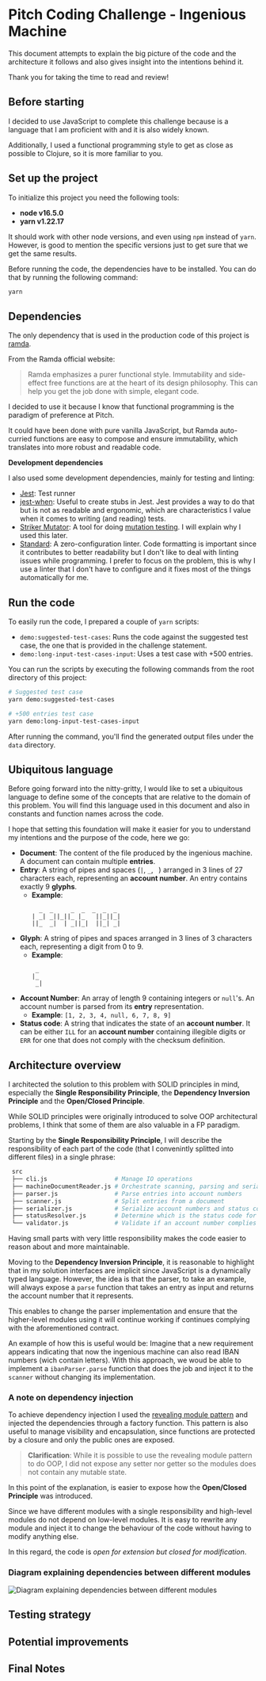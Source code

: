 # Pitch Coding Challenge - Ingenious Machine

This document attempts to explain the big picture of the code and the architecture it follows and also gives insight into the intentions behind it.

Thank you for taking the time to read and review!

## Before starting

I decided to use JavaScript to complete this challenge because is a language that I am proficient with and it is also widely known.

Additionally, I used a functional programming style to get as close as possible to Clojure, so it is more familiar to you.

## Set up the project

To initialize this project you need the following tools:

 - **node v16.5.0**
 - **yarn v1.22.17**

It should work with other node versions, and even using `npm` instead of `yarn`. However, is good to mention the specific versions just to get sure that we get the same results.

Before running the code, the dependencies have to be installed. You can do that by running the following command:

```bash
yarn
```

## Dependencies

The only dependency that is used in the production code of this project is [ramda](https://ramdajs.com/).

From the Ramda official website:

> Ramda emphasizes a purer functional style. Immutability and side-effect free functions are at the heart of its design philosophy. This can help you get the job done with simple, elegant code.

I decided to use it because I know that functional programming is the paradigm of preference at Pitch.

It could have been done with pure vanilla JavaScript, but Ramda auto-curried functions are easy to compose and ensure immutability, which translates into more robust and readable code.

**Development dependencies**

I also used some development dependencies, mainly for testing and linting:

- [Jest](https://jestjs.io/): Test runner
- [jest-when](https://github.com/timkindberg/jest-when#readme): Useful to create stubs in Jest. Jest provides a way to do that but is not as readable and ergonomic, which are characteristics I value when it comes to writing (and reading) tests.
- [Striker Mutator](https://stryker-mutator.io/): A tool for doing [mutation testing](https://en.wikipedia.org/wiki/Mutation_testing). I will explain why I used this later.
- [Standard](https://standardjs.com/): A zero-configuration linter. Code formatting is important since it contributes to better readability but I don't like to deal with linting issues while programming. I prefer to focus on the problem, this is why I use a linter that I don't have to configure and it fixes most of the things automatically for me.

## Run the code

To easily run the code, I prepared a couple of `yarn` scripts:

- `demo:suggested-test-cases`: Runs the code against the suggested test case, the one that is provided in the challenge statement.
- `demo:long-input-test-cases-input`: Uses a test case with +500 entries.

You can run the scripts by executing the following commands from the root directory of this project:

```bash
# Suggested test case
yarn demo:suggested-test-cases

# +500 entries test case
yarn demo:long-input-test-cases-input
```

After running the command, you'll find the generated output files under the `data` directory.

## Ubiquitous language

Before going forward into the nitty-gritty, I would like to set a ubiquitous language to define some of the concepts that are relative to the domain of this problem. You will find this language used in this document and also in constants and function names across the code.

I hope that setting this foundation will make it easier for you to understand my intentions and the purpose of the code, here we go:

- **Document**: The content of the file produced by the ingenious machine. A document can contain multiple **entries**.
- **Entry**: A string of pipes and spaces (`|`, `_`, ` `) arranged in 3 lines of 27 characters each, representing an **account number**. An entry contains exactly 9 **glyphs**.
    - **Example**:
        ```
          _  _     _  _  _  _  _
        | _| _||_||_ |_   ||_||_|
        ||_  _|  | _||_|  ||_| _|
        ```
- **Glyph**:  A string of pipes and spaces arranged in 3 lines of 3 characters each, representing a digit from 0 to 9.
    - **Example**:
        ```
         _ 
        |_ 
         _|
        ```
- **Account Number**: An array of length 9 containing integers or `null`'s. An account number is parsed from its **entry** representation.
    - **Example**: `[1, 2, 3, 4, null, 6, 7, 8, 9]`
- **Status code**: A string that indicates the state of an **account number**. It can be either `ILL` for an **account number** containing illegible digits or `ERR` for one that does not comply with the checksum definition.

## Architecture overview

I architected the solution to this problem with SOLID principles in mind, especially the **Single Responsibility Principle**, the **Dependency Inversion Principle** and the **Open/Closed Principle**.

While SOLID principles were originally introduced to solve OOP architectural problems, I think that some of them are also valuable in a FP paradigm.

Starting by the **Single Responsibility Principle**, I will describe the responsibility of each part of the code (that I convenintly splitted into different files) in a single phrase: 

```bash
 src
 ├── cli.js                   # Manage IO operations
 ├── machineDocumentReader.js # Orchestrate scanning, parsing and serialization
 ├── parser.js                # Parse entries into account numbers
 ├── scanner.js               # Split entries from a document
 ├── serializer.js            # Serialize account numbers and status codes into human-readable strings
 ├── statusResolver.js        # Determine which is the status code for an account number
 └── validator.js             # Validate if an account number complies with the checksum definition
```

Having small parts with very little responsibility makes the code easier to reason about and more maintainable.

Moving to the **Dependency Inversion Principle**, it is reasonable to highlight that in my solution interfaces are implicit since JavaScript is a dynamically typed language. However, the idea is that the parser, to take an example, will always expose a `parse` function that takes an entry as input and returns the account number that it represents.

This enables to change the parser implementation and ensure that the higher-level modules using it will continue working if continues complying with the aforementioned contract.

An example of how this is useful would be: Imagine that a new requirement appears indicating that now the ingenious machine can also read IBAN numbers (wich contain letters). With this approach, we woud be able to implement a `ibanParser.parse` function that does the job and inject it to the `scanner` without changing its implementation.

### A note on dependency injection

To achieve dependency injection I used the [revealing module pattern](https://learning.oreilly.com/library/view/learning-javascript-design/9781449334840/ch09s03.html) and injected the dependencies through a factory function. This pattern is also useful to manage visibility and encapsulation, since functions are protected by a closure and only the public ones are exposed.

> **Clarification**: While it is possible to use the revealing module pattern to do OOP, I did not expose any setter nor getter so the modules does not contain any mutable state.

In this point of the explanation, is easier to expose how the **Open/Closed Principle** was introduced.

Since we have different modules with a single responsibility and high-level modules do not depend on low-level modules. It is easy to rewrite any module and inject it to change the behaviour of the code without having to modify anything else.

In this regard, the code is *open for extension but closed for modification*.

### Diagram explaining dependencies between different modules

![Diagram explaining dependencies between different modules](/assets/modules_dependencies_diagram.png)

## Testing strategy

## Potential improvements

## Final Notes
